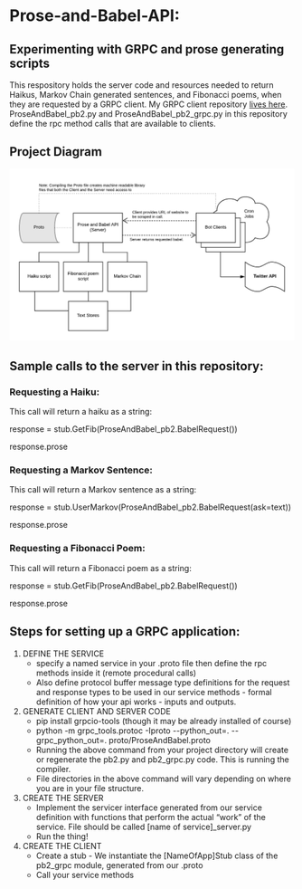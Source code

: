 # Prose-and-Babel-API: 
## Experimenting with GRPC and prose generating scripts

This respository holds the server code and resources needed to return Haikus, Markov Chain generated sentences, and Fibonacci poems, when they are requested by a GRPC client. My GRPC client repository [lives here](https://github.com/jfahmy/BabelBots). ProseAndBabel_pb2.py and ProseAndBabel_pb2_grpc.py in this repository define the rpc method calls that are available to clients. 

## Project Diagram
![Project Diagram](https://github.com/jfahmy/Images/blob/master/Babel%20Bots%20Diagram%20(1).png)

## Sample calls to the server in this repository: 

### Requesting a Haiku:

This call will return a haiku as a string:

response = stub.GetFib(ProseAndBabel_pb2.BabelRequest())

response.prose

### Requesting a Markov Sentence:

This call will return a Markov sentence as a string:

response = stub.UserMarkov(ProseAndBabel_pb2.BabelRequest(ask=text))

response.prose

### Requesting a Fibonacci Poem:

This call will return a Fibonacci poem as a string:

response = stub.GetFib(ProseAndBabel_pb2.BabelRequest())

response.prose



## Steps for setting up a GRPC application:

1. DEFINE THE SERVICE
    - specify a named service in your .proto file then define the rpc methods inside it (remote procedural calls)
    - Also define protocol buffer message type definitions for the request and response types to be used in our service methods - formal definition of how your api works - inputs and outputs.
2. GENERATE CLIENT AND SERVER CODE
    - pip install grpcio-tools (though it may be already installed of course)
    - python -m grpc_tools.protoc -Iproto --python_out=. --grpc_python_out=. proto/ProseAndBabel.proto
    - Running the above command from your project directory will create or regenerate the pb2.py and pb2_grpc.py code. This is running the compiler.
    - File directories in the above command will vary depending on where you are in your file structure. 
3. CREATE THE SERVER
    - Implement the servicer interface generated from our service definition with functions that perform the actual “work” of the service. File should be called [name of service]_server.py
    - Run the thing!
4. CREATE THE CLIENT
    - Create a stub - We instantiate the [NameOfApp]Stub class of the pb2_grpc module, generated from our .proto
    - Call your service methods 

